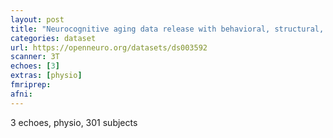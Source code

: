 ```yaml
---
layout: post
title: "Neurocognitive aging data release with behavioral, structural, and multi-echo functional MRI measures"
categories: dataset
url: https://openneuro.org/datasets/ds003592
scanner: 3T
echoes: [3]
extras: [physio]
fmriprep:
afni:
---
```


3 echoes, physio, 301 subjects
